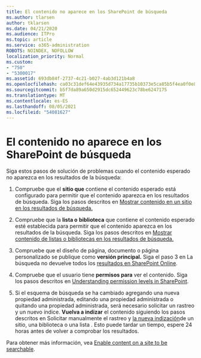 ```yaml
---
title: El contenido no aparece en los SharePoint de búsqueda
ms.author: tlarsen
author: tklarsen
ms.date: 04/21/2020
ms.audience: ITPro
ms.topic: article
ms.service: o365-administration
ROBOTS: NOINDEX, NOFOLLOW
localization_priority: Normal
ms.custom:
- "750"
- "5300017"
ms.assetid: 693db84f-2737-4c21-b027-4ab3d121b4a8
ms.openlocfilehash: ca03c31def64e43935d734a17735b10373e5ca85b5f4ea0f0e886b9ea39884cd
ms.sourcegitcommit: b5f7da89a650d2915dc652449623c78be6247175
ms.translationtype: MT
ms.contentlocale: es-ES
ms.lasthandoff: 08/05/2021
ms.locfileid: "54081627"
---
```

# <a name="content-doesnt-appear-in-sharepoint-search-results"></a>El contenido no aparece en los SharePoint de búsqueda

Siga estos pasos de solución de problemas cuando el contenido esperado no aparezca en los resultados de la búsqueda:
  
1. Compruebe que el **sitio que** contiene el contenido esperado está configurado para permitir que el contenido aparezca en los resultados de búsqueda. Siga los pasos descritos en [Mostrar contenido en un sitio en los resultados de búsqueda.](https://docs.microsoft.com/sharepoint/make-site-content-searchable#show-content-on-a-site-in-search-results)

2. Compruebe que la **lista o** **biblioteca** que contiene el contenido esperado esté establecida para permitir que el contenido aparezca en los resultados de la búsqueda. Siga los pasos descritos en [Mostrar contenido de listas o bibliotecas en los resultados de búsqueda.](https://docs.microsoft.com/sharepoint/make-site-content-searchable#show-content-from-lists-or-libraries-in-search-results)

3. Compruebe que el diseño de página, documento o página personalizado se publique como **versión principal.** Siga el paso 3 en La búsqueda no devuelve todos los [resultados en SharePoint Online](https://go.microsoft.com/fwlink/?linkid=874525).

4. Compruebe que el usuario tiene **permisos para** ver el contenido. Siga los pasos descritos en [Understanding permission levels in SharePoint](https://docs.microsoft.com/sharepoint/understanding-permission-levels).
    
5. Si el esquema de búsqueda se ha cambiado agregando una nueva propiedad administrada, editando una propiedad administrada o quitando una propiedad administrada, será necesario solicitar un rastreo y un nuevo índice. **Vuelva a indizar** el contenido siguiendo los pasos descritos en Solicitar manualmente el rastreo y [la nueva indización](https://docs.microsoft.com/sharepoint/crawl-site-content)de un sitio, una biblioteca o una lista . Esto puede tardar un tiempo, espere 24 horas antes de volver a comprobar los resultados.

Para obtener más información, vea [Enable content on a site to be searchable](https://docs.microsoft.com/sharepoint/make-site-content-searchable). 
  
